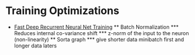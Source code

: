 # Training Optimizations
* [Fast Deep Recurrent Neural Net Training](https://www.youtube.com/watch?v=5-7Qk5ok4kU)
** Batch Normalization
*** Reduces internal co-variance shift
*** z-norm of the input to the neuron (non-linearity)
** Sorta graph
*** give shorter data minibatch first and longer data laters